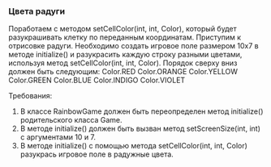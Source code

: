 
### Цвета радуги

Поработаем с методом setCellColor(int, int, Color), который будет разукрашивать клетку по переданным координатам.
Приступим к отрисовке радуги. Необходимо создать игровое поле размером 10x7 в методе initialize() и разукрасить
каждую строку разными цветами, используя метод setCellColor(int, int, Color). Порядок сверху вниз должен быть следующим:
Color.RED
Color.ORANGE
Color.YELLOW
Color.GREEN
Color.BLUE
Color.INDIGO
Color.VIOLET


Требования:
1.	В классе RainbowGame должен быть переопределен метод initialize() родительского класса Game.
2.	В методе initialize() должен быть вызван метод setScreenSize(int, int) с аргументами 10 и 7.
3.	В методе initialize() с помощью метода setCellColor(int, int, Color) разукрась игровое поле в радужные цвета.


